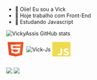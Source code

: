 - 👋 Oiie! Eu sou a Vick
- 🔭 Hoje trabalho com Front-End
- 🌱 Estudando Javascript


![VickyAssis GitHub stats](https://github-readme-stats.vercel.app/api?username=VickyAssis&show_icons=true&theme=radical)

<div>
<img align="center" alt="Vick-HTML" height="40" width="50" src="https://raw.githubusercontent.com/devicons/devicon/master/icons/html5/html5-original.svg" style="max-width: 100%;">   <img align="center" alt="Vick-Js" height="30" width="40" src=https://img.shields.io/badge/CSS3-1572B6?style=for-the-badge&logo=css3&logoColor=white
<img align="center" alt="Vick-CSS" height="30" width="50" src="https://cdn.jsdelivr.net/gh/devicons/devicon@v2.15.1/devicon.min.css">
<img align="center" alt="Vick-Js" height="40" width="50" src="https://raw.githubusercontent.com/devicons/devicon/master/icons/javascript/javascript-plain.svg" style="max-width: 100%;">
</div>    

##

<div>
  <a href="mailto:assis.16vick@gmail.com"><img src="https://camo.githubusercontent.com/927d6b3961fa048ff7303daf291cb5869dfa25018997cf8c1373c2f6a85b1458/68747470733a2f2f696d672e736869656c64732e696f2f62616467652f2d476d61696c2d2532333333333f7374796c653d666f722d7468652d6261646765266c6f676f3d676d61696c266c6f676f436f6c6f723d7768697465" data-canonical-src="https://img.shields.io/badge/-Gmail-%23333?style=for-the-badge&amp;logo=gmail&amp;logoColor=white" style="max-width: 100%;"></a>
  <a href="https://www.linkedin.com/in/vict%C3%B3ria-assis-08872018b/" rel="nofollow"><img src="https://camo.githubusercontent.com/c00f87aeebbec37f3ee0857cc4c20b21fefde8a96caf4744383ebfe44a47fe3f/68747470733a2f2f696d672e736869656c64732e696f2f62616467652f2d4c696e6b6564496e2d2532333030373742353f7374796c653d666f722d7468652d6261646765266c6f676f3d6c696e6b6564696e266c6f676f436f6c6f723d7768697465" data-canonical-src="https://img.shields.io/badge/-LinkedIn-%230077B5?style=for-the-badge&amp;logo=linkedin&amp;logoColor=white" style="max-width: 100%;"></a>
</div>
